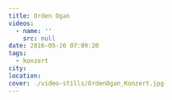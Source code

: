 ```yaml
---
title: Orden Ogan
videos:
  - name: ''
    src: null
date: 2016-05-26 07:09:20
tags:
  - konzert
city:
location:
cover: ./video-stills/OrdenOgan_Konzert.jpg
---
```

